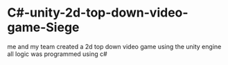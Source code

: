 # C#-unity-2d-top-down-video-game-Siege
me and my team created a 2d top down video game using the unity engine all logic was programmed using c#
